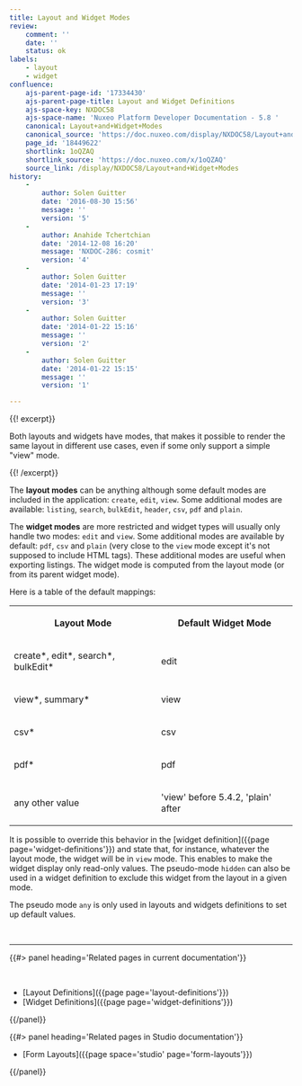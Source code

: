 ```yaml
---
title: Layout and Widget Modes
review:
    comment: ''
    date: ''
    status: ok
labels:
    - layout
    - widget
confluence:
    ajs-parent-page-id: '17334430'
    ajs-parent-page-title: Layout and Widget Definitions
    ajs-space-key: NXDOC58
    ajs-space-name: 'Nuxeo Platform Developer Documentation - 5.8 '
    canonical: Layout+and+Widget+Modes
    canonical_source: 'https://doc.nuxeo.com/display/NXDOC58/Layout+and+Widget+Modes'
    page_id: '18449622'
    shortlink: 1oQZAQ
    shortlink_source: 'https://doc.nuxeo.com/x/1oQZAQ'
    source_link: /display/NXDOC58/Layout+and+Widget+Modes
history:
    - 
        author: Solen Guitter
        date: '2016-08-30 15:56'
        message: ''
        version: '5'
    - 
        author: Anahide Tchertchian
        date: '2014-12-08 16:20'
        message: 'NXDOC-286: cosmit'
        version: '4'
    - 
        author: Solen Guitter
        date: '2014-01-23 17:19'
        message: ''
        version: '3'
    - 
        author: Solen Guitter
        date: '2014-01-22 15:16'
        message: ''
        version: '2'
    - 
        author: Solen Guitter
        date: '2014-01-22 15:15'
        message: ''
        version: '1'

---
```

{{! excerpt}}

Both layouts and widgets have modes, that makes it possible to render the same layout in different use cases, even if some only support a simple "view" mode.

{{! /excerpt}}

The **layout modes** can be anything although some default modes are included in the application: `create`, `edit`, `view`. Some additional modes are available: `listing`, `search`, `bulkEdit`, `header`, `csv`, `pdf` and `plain`.

The **widget modes** are more restricted and widget types will usually only handle two modes: `edit` and `view`. Some additional modes are available by default:&nbsp;`pdf`, `csv` and&nbsp;`plain` (very close to the `view` mode except it's not supposed to include HTML tags). These additional modes are useful when exporting listings. The widget mode is computed from the layout mode (or from its parent widget mode).

Here is a table of the default mappings:

<table><tbody><tr><th colspan="1">

Layout Mode

</th><th colspan="1">

Default Widget Mode

</th></tr><tr><td colspan="1">

create*, edit*, search*, bulkEdit*

</td><td colspan="1">

edit

</td></tr><tr><td colspan="1">

view*, summary*

</td><td colspan="1">

view

</td></tr><tr><td colspan="1">

csv*

</td><td colspan="1">

csv

</td></tr><tr><td colspan="1">

pdf*

</td><td colspan="1">

pdf

</td></tr><tr><td colspan="1">

any other value

</td><td colspan="1">

'view' before 5.4.2, 'plain' after

</td></tr></tbody></table>

It is possible to override this behavior in the [widget definition]({{page page='widget-definitions'}}) and state that, for instance, whatever the layout mode, the widget will be in `view` mode. This enables to make the widget display only read-only values. The pseudo-mode&nbsp;`hidden` can also be used in a widget definition to exclude this widget from the layout in a given mode.

The pseudo mode&nbsp;`any` is only used in layouts and widgets definitions to set up default values.

&nbsp;

* * *

<div class="row" data-equalizer data-equalize-on="medium"><div class="column medium-6">{{#> panel heading='Related pages in current documentation'}}

&nbsp;

*   [Layout Definitions]({{page page='layout-definitions'}})
*   [Widget Definitions]({{page page='widget-definitions'}})

{{/panel}}</div><div class="column medium-6">{{#> panel heading='Related pages in Studio documentation'}}

*   [Form Layouts]({{page space='studio' page='form-layouts'}})

{{/panel}}</div></div>